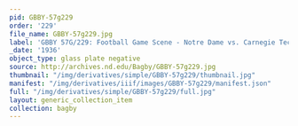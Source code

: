 ```yaml
---
pid: GBBY-57g229
order: '229'
file_name: GBBY-57g229.jpg
label: 'GBBY 57G/229: Football Game Scene - Notre Dame vs. Carnegie Tech - 1936'
_date: '1936'
object_type: glass plate negative
source: http://archives.nd.edu/Bagby/GBBY-57g229.jpg
thumbnail: "/img/derivatives/simple/GBBY-57g229/thumbnail.jpg"
manifest: "/img/derivatives/iiif/images/GBBY-57g229/manifest.json"
full: "/img/derivatives/simple/GBBY-57g229/full.jpg"
layout: generic_collection_item
collection: bagby
---
```

